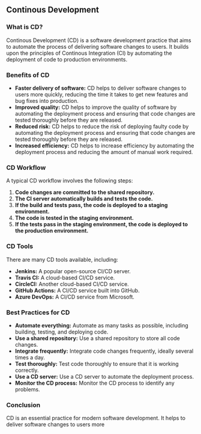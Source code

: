 ## Continous Development

### What is CD?

Continous Development (CD) is a software development practice that aims to automate the process of delivering software changes to users. It builds upon the principles of Continous Integration (CI) by automating the deployment of code to production environments.

### Benefits of CD

* **Faster delivery of software:** CD helps to deliver software changes to users more quickly, reducing the time it takes to get new features and bug fixes into production.
* **Improved quality:** CD helps to improve the quality of software by automating the deployment process and ensuring that code changes are tested thoroughly before they are released.
* **Reduced risk:** CD helps to reduce the risk of deploying faulty code by automating the deployment process and ensuring that code changes are tested thoroughly before they are released.
* **Increased efficiency:** CD helps to increase efficiency by automating the deployment process and reducing the amount of manual work required.

### CD Workflow

A typical CD workflow involves the following steps:

1. **Code changes are committed to the shared repository.**
2. **The CI server automatically builds and tests the code.**
3. **If the build and tests pass, the code is deployed to a staging environment.**
4. **The code is tested in the staging environment.**
5. **If the tests pass in the staging environment, the code is deployed to the production environment.**

### CD Tools

There are many CD tools available, including:

* **Jenkins:** A popular open-source CI/CD server.
* **Travis CI:** A cloud-based CI/CD service.
* **CircleCI:** Another cloud-based CI/CD service.
* **GitHub Actions:** A CI/CD service built into GitHub.
* **Azure DevOps:** A CI/CD service from Microsoft.

### Best Practices for CD

* **Automate everything:** Automate as many tasks as possible, including building, testing, and deploying code.
* **Use a shared repository:** Use a shared repository to store all code changes.
* **Integrate frequently:** Integrate code changes frequently, ideally several times a day.
* **Test thoroughly:** Test code thoroughly to ensure that it is working correctly.
* **Use a CD server:** Use a CD server to automate the deployment process.
* **Monitor the CD process:** Monitor the CD process to identify any problems.

### Conclusion

CD is an essential practice for
 modern software development. It helps to deliver software changes to users more